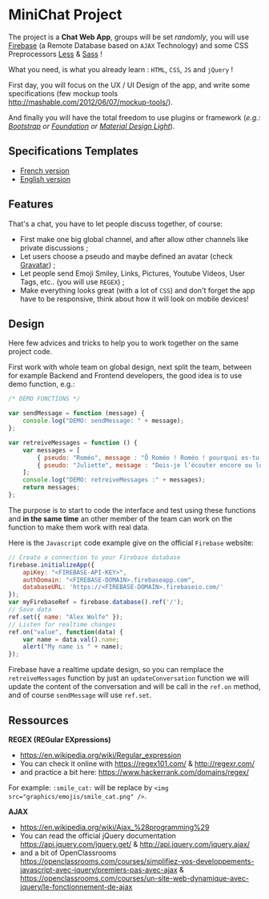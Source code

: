 # MiniChat Project

The project is a **Chat Web App**, groups will be set _randomly_, you will use [Firebase](https://www.firebase.google.com/) (a Remote Database based on `AJAX` Technology) and some CSS Preprocessors [Less](http://lesscss.org/) & [Sass](http://sass-lang.com/) !

What you need, is what you already learn : `HTML`, `CSS`, `JS` and `jQuery` !

First day, you will focus on the UX / UI Design of the app, and write some specifications (few mockup tools <http://mashable.com/2012/06/07/mockup-tools/>).

And finally you will have the total freedom to use plugins or framework (_e.g.: [Bootstrap](http://getbootstrap.com/) or [Foundation](http://foundation.zurb.com/) or [Material Design Light](https://getmdl.io/)_).

## Specifications Templates

* [French version](https://docs.google.com/document/d/1ST1VZgpuEF_Qf739yo94eT_SmayzB5BYdifCaCYbIlU)
* [English version](https://docs.google.com/document/d/1T89SeKvqGPbgxmVAB4wYddXtoJqpFpFtnhowg9DJ3OA)

## Features

That's a chat, you have to let people discuss together, of course:

* First make one big global channel, and after allow other channels like private discussions ;
* Let users choose a pseudo and maybe defined an avatar (check [Gravatar](https://fr.gravatar.com/)) ;
* Let people send Emoji Smiley, Links, Pictures, Youtube Videos, User Tags, etc.. (you will use `REGEX`) ;
* Make everything looks great (with a lot of `CSS`) and don't forget the app have to be responsive, think about how it will look on mobile devices!

## Design

Here few advices and tricks to help you to work together on the same project code.

First work with whole team on global design, next split the team, between for example Backend and Frontend developers, the good idea is to use demo function, e.g.:

```javascript
/* DEMO FUNCTIONS */

var sendMessage = function (message) {
    console.log("DEMO: sendMessage: " + message);
};

var retreiveMessages = function () {
    var messages = [
        { pseudo: "Roméo", message : "Ô Roméo ! Roméo ! pourquoi es-tu Roméo ? Renie ton père et abdique ton nom ; ou, si tu ne le veux pas, jure de m’aimer, et je ne serai plus une Capulet." },
        { pseudo: "Juliette", message : "Dois-je l’écouter encore ou lui répondre ?" }
    ];
    console.log("DEMO: retreiveMessages :" + messages);
    return messages;
};
```

The purpose is to start to code the interface and test using these functions and **in the same time** an other member of the team can work on the function to make them work with real data.

Here is the `Javascript` code example give on the official `Firebase` website:

```javascript
// Create a connection to your Firebase database
firebase.initializeApp({
    apiKey: "<FIREBASE-API-KEY>",
    authDomain: "<FIREBASE-DOMAIN>.firebaseapp.com",
    databaseURL: 'https://<FIREBASE-DOMAIN>.firebaseio.com/'
});
var myFirebaseRef = firebase.database().ref('/');
// Save data
ref.set({ name: "Alex Wolfe" });
// Listen for realtime changes
ref.on("value", function(data) {
    var name = data.val().name;
    alert("My name is " + name);
});
```

Firebase have a realtime update design, so you can remplace the `retreiveMessages` function by just an `updateConversation` function we will update the content of the conversation and will be call in the `ref.on` method, and of course `sendMessage` will use `ref.set`.

## Ressources

**REGEX (REGular EXpressions)**

* <https://en.wikipedia.org/wiki/Regular_expression>
* You can check it online with <https://regex101.com/> & <http://regexr.com/>
* and practice a bit here: <https://www.hackerrank.com/domains/regex/>

For example: `:smile_cat:` will be replace by `<img src="graphics/emojis/smile_cat.png" />`.

**AJAX**

* <https://en.wikipedia.org/wiki/Ajax_%28programming%29>
* You can read the official jQuery documentation <https://api.jquery.com/jquery.get/> & <http://api.jquery.com/jquery.ajax/>
* and a bit of OpenClassrooms <https://openclassrooms.com/courses/simplifiez-vos-developpements-javascript-avec-jquery/premiers-pas-avec-ajax> & <https://openclassrooms.com/courses/un-site-web-dynamique-avec-jquery/le-fonctionnement-de-ajax>
